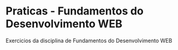 # Praticas - Fundamentos do Desenvolvimento WEB
 Exercicios da disciplina de Fundamentos do Desenvolvimento WEB
